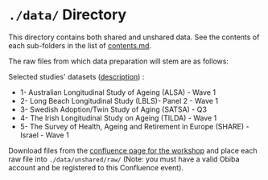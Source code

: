 `./data/` Directory
=======

This directory contains both shared and unshared data. See the contents of each sub-folders in the list of [contents.md](contents.md). 

The raw files from which data preparation will stem are as follows: 

Selected studies' datasets ([description](http://wiki.obiba.org/display/MHSA2016/Description+of+studies+and+datasets)) :
- 1- Australian Longitudinal Study of Ageing (ALSA) - Wave 1  
- 2- Long Beach Longitudinal Study (LBLS)- Panel 2 - Wave 1  
- 3- Swedish Adoption/Twin Study of Aging (SATSA) - Q3  
- 4- The Irish Longitudinal Study on Ageing (TILDA) - Wave 1  
- 5- The Survey of Health, Ageing and Retirement in Europe (SHARE) - Israel - Wave 1

Download files from the [confluence page for the workshop](http://wiki.obiba.org/display/MHSA2016/Download+datasets) and place each raw file into `./data/unshared/raw/` (Note: you must have a valid Obiba account and be registered to this Confluence event).  



